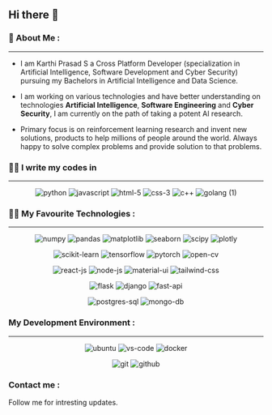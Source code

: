 ## Hi there 👋

<h4 align='center'></h4> 


###  :telescope:   About Me :
---

- I am Karthi Prasad S a Cross Platform Developer (specialization in Artificial Intelligence, Software Development and Cyber Security) pursuing my Bachelors in Artificial Intelligence and Data Science.

- I am working on various technologies and have better understanding on technologies **Artificial Intelligence**, **Software Engineering** and **Cyber Security**, I am currently on the path of taking a potent AI research. 

- Primary focus is on reinforcement learning research and invent new solutions, products to help millions of people around the world. Always happy to solve complex problems and provide solution to that problems.

### :technologist: I write my codes in
---

<div align='center'>
  
![python](https://user-images.githubusercontent.com/107131277/211264488-976c0fcb-ce02-4b4a-9f1c-328206bc58c8.svg)
![javascript](https://user-images.githubusercontent.com/107131277/211264644-1f460ef5-4066-4d52-a018-56b44f983607.svg)
![html-5](https://user-images.githubusercontent.com/107131277/211265141-7087f5e5-008c-45bd-9081-6aa0187eba8a.svg)
![css-3](https://user-images.githubusercontent.com/107131277/211265210-f19163ae-4d27-4d64-a5e1-4f0941acc5bc.svg)
![c++](https://user-images.githubusercontent.com/107131277/211265260-1ff56ebe-542f-472e-b01d-b57f031f2b55.svg)
![golang (1)](https://user-images.githubusercontent.com/107131277/211265354-0a89177a-be93-4489-939d-3a6db5923cdb.svg)

</div>

### :superhero_man: My Favourite Technologies :
---
<!-- Data Preprocessing Tools -->
<div align='center'>
  
  ![numpy](https://user-images.githubusercontent.com/107131277/211266513-b7faefb9-f0af-4c0d-9e6a-e993ccb51edf.svg)
  ![pandas](https://user-images.githubusercontent.com/107131277/211266641-edd5467d-4e87-4d83-b89d-ae6ed52fedba.svg)
  ![matplotlib](https://user-images.githubusercontent.com/107131277/211266773-d4611e67-7414-41a6-8f96-3fe0e602b58a.svg)
  ![seaborn](https://user-images.githubusercontent.com/107131277/211266905-5fc539e2-28fb-44dc-9714-0c4d2ed7eb3f.svg)
  ![scipy](https://user-images.githubusercontent.com/107131277/211266993-fa6baad3-1d42-42b4-9a36-56be7d05493d.svg)
  ![plotly](https://user-images.githubusercontent.com/107131277/211267054-8a9553e6-7906-46aa-9c72-19326b239ba0.svg)
 
</div>

<!-- Machine Learning and Deep learning Algorithms -->
<div align='center'>
  
  ![scikit-learn](https://user-images.githubusercontent.com/107131277/211267421-3b9c3e69-af27-45f0-bc85-9b1b8a22594e.svg)
  ![tensorflow](https://user-images.githubusercontent.com/107131277/211267505-e4085391-32ee-49c5-9ef3-f512e8e568ed.svg)
  ![pytorch](https://user-images.githubusercontent.com/107131277/211267589-5bfdff10-a27a-4133-b816-461a2a0f111b.svg)
  ![open-cv](https://user-images.githubusercontent.com/107131277/211267740-68e460b7-f413-46a1-b1ee-0bb27ee07e83.svg)
  
</div>

<!-- FrontEnd JavaScript -->
<div align='center'>
  
  ![react-js](https://user-images.githubusercontent.com/107131277/211269204-bf099653-840d-47bf-a512-0d60476110b5.svg)
  ![node-js](https://user-images.githubusercontent.com/107131277/211269274-133b4edb-fef8-4f77-bf39-314a28c387d3.svg)
  ![material-ui](https://user-images.githubusercontent.com/107131277/211269337-d81ba633-e9f2-4424-a03c-94def5ba3ac5.svg)
  ![tailwind-css](https://user-images.githubusercontent.com/107131277/211269440-88db73d9-e63a-4acb-b509-d9cb16445bb1.svg)

</div>

<!-- BackEnd Python -->
<div align='center'>
  
  ![flask](https://user-images.githubusercontent.com/107131277/211268148-6ae61c46-40b7-471c-b7cb-c89f8a70b789.svg)
  ![django](https://user-images.githubusercontent.com/107131277/211268241-7da5d5be-c5af-4a35-8734-96a321061704.svg)
  ![fast-api](https://user-images.githubusercontent.com/107131277/211268321-d620fbd4-8f71-49eb-b0ff-b7aa4679f8ec.svg)

</div>

<!-- Databases -->
<div align='center'>
  
  ![postgres-sql](https://user-images.githubusercontent.com/107131277/211270125-ea2788c7-dd3b-4cf1-8510-feccf08dbbca.svg)
  ![mongo-db](https://user-images.githubusercontent.com/107131277/211270217-0961460d-5b96-4c28-a570-91b45799b5b7.svg)
  
</div>

### My Development Environment :
---

<!-- Development Tools -->
<div align='center'>

 ![ubuntu](https://user-images.githubusercontent.com/107131277/211270639-27a0ae5e-da0e-4c22-ae3f-4876e65173ca.svg)
 ![vs-code](https://user-images.githubusercontent.com/107131277/211270749-8aba5918-a59d-4872-aaee-400237e5ebd8.svg)
 ![docker](https://user-images.githubusercontent.com/107131277/211270937-0f786e46-3971-4ad7-8f41-8a8dc2f7978a.svg)
 
</div>

<!-- Version control Tools -->
<div align='center'>
  
  ![git](https://user-images.githubusercontent.com/107131277/211274579-5a47b855-4a29-4ef1-8dc2-7f3cd106b89c.svg)
  ![github](https://user-images.githubusercontent.com/107131277/211274697-7f5db8cf-d59d-4f40-9b59-333e6412fb91.svg)

 </div>
 
 
 ### Contact me :
 
 Follow me for intresting updates.
 
 <!-- Social Media -->


